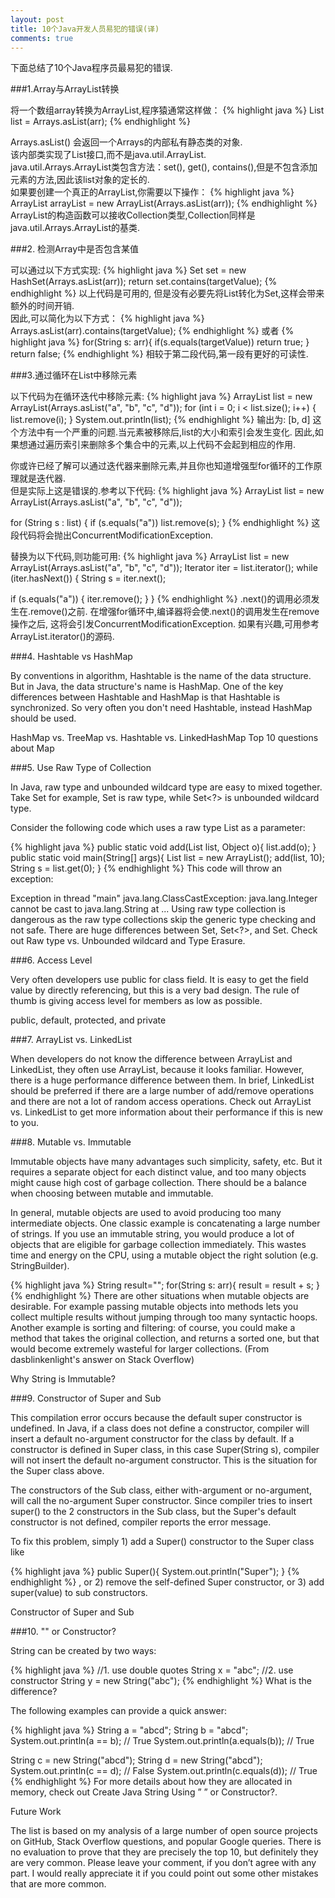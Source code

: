 ```yaml
---
layout: post
title: 10个Java开发人员易犯的错误(译)
comments: true
---
```

下面总结了10个Java程序员最易犯的错误.

###1.Array与ArrayList转换  

将一个数组array转换为ArrayList,程序猿通常这样做：
{% highlight java %}
List<String> list = Arrays.asList(arr);
{% endhighlight %}



Arrays.asList() 会返回一个Arrays的内部私有静态类的对象.  
该内部类实现了List接口,而不是java.util.ArrayList.  
java.util.Arrays.ArrayList类包含方法：set(), get(), contains(),但是不包含添加元素的方法,因此该list对象的定长的.  
如果要创建一个真正的ArrayList,你需要以下操作：
{% highlight java %}
ArrayList<String> arrayList = new ArrayList<String>(Arrays.asList(arr));
{% endhighlight %}
ArrayList的构造函数可以接收Collection类型,Collection同样是java.util.Arrays.ArrayList的基类.  

###2. 检测Array中是否包含某值  

可以通过以下方式实现:
{% highlight java %}
Set<String> set = new HashSet<String>(Arrays.asList(arr));
return set.contains(targetValue);
{% endhighlight %}
以上代码是可用的, 但是没有必要先将List转化为Set,这样会带来额外的时间开销.  
因此,可以简化为以下方式：
{% highlight java %}
Arrays.asList(arr).contains(targetValue);
{% endhighlight %}
或者
{% highlight java %}
for(String s: arr){
  if(s.equals(targetValue))
    return true;
}
return false;
{% endhighlight %}
相较于第二段代码,第一段有更好的可读性.

###3.通过循环在List中移除元素  

以下代码为在循环迭代中移除元素:
{% highlight java %}
ArrayList<String> list = new ArrayList<String>(Arrays.asList("a", "b", "c", "d"));
for (int i = 0; i < list.size(); i++) {
  list.remove(i);
}
System.out.println(list);
{% endhighlight %}
输出为:
[b, d]
这个方法中有一个严重的问题.当元素被移除后,list的大小和索引会发生变化.  因此,如果想通过遍历索引来删除多个集合中的元素,以上代码不会起到相应的作用.  

你或许已经了解可以通过迭代器来删除元素,并且你也知道增强型for循环的工作原理就是迭代器.  
但是实际上这是错误的.参考以下代码:
{% highlight java %}
ArrayList<String> list = new ArrayList<String>(Arrays.asList("a", "b", "c", "d"));
 
for (String s : list) {
  if (s.equals("a"))
    list.remove(s);
}
{% endhighlight %}
这段代码将会抛出ConcurrentModificationException.  

替换为以下代码,则功能可用:
{% highlight java %}
ArrayList<String> list = new ArrayList<String>(Arrays.asList("a", "b", "c", "d"));
Iterator<String> iter = list.iterator();
while (iter.hasNext()) {
  String s = iter.next();
 
  if (s.equals("a")) {
    iter.remove();
  }
}
{% endhighlight %}
.next()的调用必须发生在.remove()之前. 在增强for循环中,编译器将会使.next()的调用发生在remove操作之后, 这将会引发ConcurrentModificationException. 如果有兴趣,可用参考ArrayList.iterator()的源码.

###4. Hashtable vs HashMap

By conventions in algorithm, Hashtable is the name of the data structure. But in Java, the data structure's name is HashMap. One of the key differences between Hashtable and HashMap is that Hashtable is synchronized. So very often you don't need Hashtable, instead HashMap should be used.

HashMap vs. TreeMap vs. Hashtable vs. LinkedHashMap
Top 10 questions about Map

###5. Use Raw Type of Collection

In Java, raw type and unbounded wildcard type are easy to mixed together. Take Set for example, Set is raw type, while Set<?> is unbounded wildcard type.

Consider the following code which uses a raw type List as a parameter:

{% highlight java %}
public static void add(List list, Object o){
  list.add(o);
}
public static void main(String[] args){
  List<String> list = new ArrayList<String>();
  add(list, 10);
  String s = list.get(0);
}
{% endhighlight %}
This code will throw an exception:

Exception in thread "main" java.lang.ClassCastException: java.lang.Integer cannot be cast to java.lang.String
  at ...
Using raw type collection is dangerous as the raw type collections skip the generic type checking and not safe. There are huge differences between Set, Set<?>, and Set<Object>. Check out
Raw type vs. Unbounded wildcard and Type Erasure.

###6. Access Level

Very often developers use public for class field. It is easy to get the field value by directly referencing, but this is a very bad design. The rule of thumb is giving access level for members as low as possible.

public, default, protected, and private

###7. ArrayList vs. LinkedList

When developers do not know the difference between ArrayList and LinkedList, they often use ArrayList, because it looks familiar. However, there is a huge performance difference between them. In brief, LinkedList should be preferred if there are a large number of add/remove operations and there are not a lot of random access operations. Check out ArrayList vs. LinkedList to get more information about their performance if this is new to you.

###8. Mutable vs. Immutable

Immutable objects have many advantages such simplicity, safety, etc. But it requires a separate object for each distinct value, and too many objects might cause high cost of garbage collection. There should be a balance when choosing between mutable and immutable.

In general, mutable objects are used to avoid producing too many intermediate objects. One classic example is concatenating a large number of strings. If you use an immutable string, you would produce a lot of objects that are eligible for garbage collection immediately. This wastes time and energy on the CPU, using a mutable object the right solution (e.g. StringBuilder).

{% highlight java %}
String result="";
for(String s: arr){
  result = result + s;
}
{% endhighlight %}
There are other situations when mutable objects are desirable. For example passing mutable objects into methods lets you collect multiple results without jumping through too many syntactic hoops. Another example is sorting and filtering: of course, you could make a method that takes the original collection, and returns a sorted one, but that would become extremely wasteful for larger collections. (From dasblinkenlight's answer on Stack Overflow)

Why String is Immutable?

###9. Constructor of Super and Sub

This compilation error occurs because the default super constructor is undefined. In Java, if a class does not define a constructor, compiler will insert a default no-argument constructor for the class by default. If a constructor is defined in Super class, in this case Super(String s), compiler will not insert the default no-argument constructor. This is the situation for the Super class above.

The constructors of the Sub class, either with-argument or no-argument, will call the no-argument Super constructor. Since compiler tries to insert super() to the 2 constructors in the Sub class, but the Super's default constructor is not defined, compiler reports the error message.

To fix this problem, simply 1) add a Super() constructor to the Super class like

{% highlight java %}
public Super(){
    System.out.println("Super");
}
{% endhighlight %}
, or 2) remove the self-defined Super constructor, or 3) add super(value) to sub constructors.

Constructor of Super and Sub

###10. "" or Constructor?

String can be created by two ways:

{% highlight java %}
//1. use double quotes
String x = "abc";
//2. use constructor
String y = new String("abc");
{% endhighlight %}
What is the difference?

The following examples can provide a quick answer:

{% highlight java %}
String a = "abcd";
String b = "abcd";
System.out.println(a == b);  // True
System.out.println(a.equals(b)); // True
 
String c = new String("abcd");
String d = new String("abcd");
System.out.println(c == d);  // False
System.out.println(c.equals(d)); // True
{% endhighlight %}
For more details about how they are allocated in memory, check out Create Java String Using ” ” or Constructor?.

Future Work

The list is based on my analysis of a large number of open source projects on GitHub, Stack Overflow questions, and popular Google queries. There is no evaluation to prove that they are precisely the top 10, but definitely they are very common. Please leave your comment, if you don’t agree with any part. I would really appreciate it if you could point out some other mistakes that are more common.